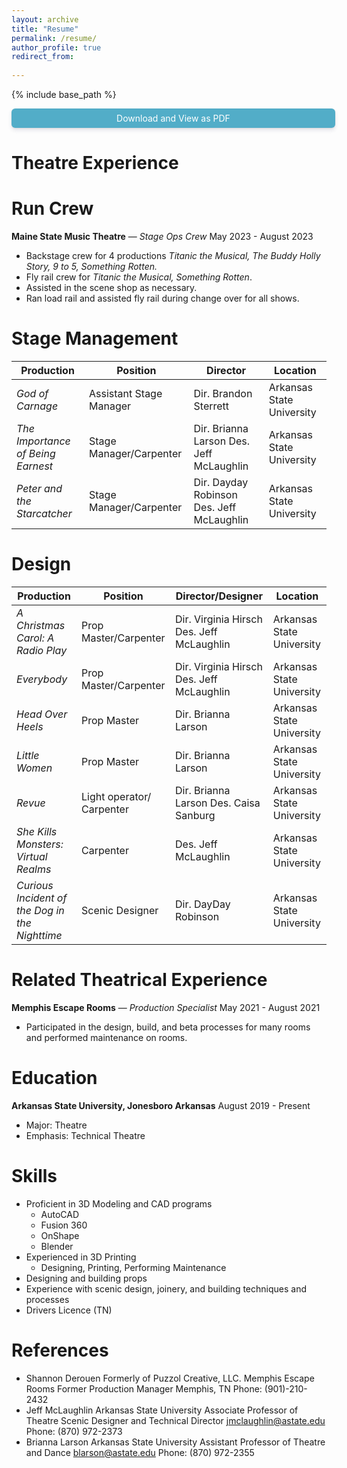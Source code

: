 ```yaml
---
layout: archive
title: "Resume"
permalink: /resume/
author_profile: true
redirect_from:
 
---
```


{% include base_path %}

<a href="https://docs.google.com/document/d/1r2sbgcDgDxmxz0EYZ4J5erLjHD2u6MNY7USb8visLvU/export?format=pdf" target=_blank
   style="width:100%;display:block;text-align:center;padding:.5em;background-color:#52adc8;color:#fff;border-radius:6px;box-shadow:0 4px 6px rgba(50,50,93,.11), 0 1px 3px          rgba(0,0,0,.08);text-decoration:none">Download and View as PDF</a>  
   
   
Theatre Experience
======

**Run Crew**
======

**Maine State Music Theatre** — *Stage Ops Crew* May 2023 - August 2023 
  * Backstage crew for 4 productions *Titanic the Musical, The Buddy Holly Story, 9 to 5, Something Rotten.* 
  * Fly rail crew for *Titanic the Musical, Something Rotten*. 
  * Assisted in the scene shop as necessary.
  * Ran load rail and assisted fly rail during change over for all shows.

**Stage Management**   
======

| Production                        | Position	               | Director			           | Location                  |
|-----------------------------------|--------------------------|-------------------------------------------|---------------------------|
| *God of Carnage*                  | Assistant Stage Manager  | Dir. Brandon Sterrett                     | Arkansas State University |
| *The Importance of Being Earnest* | Stage Manager/Carpenter  | Dir. Brianna Larson Des. Jeff McLaughlin  | Arkansas State University |
| *Peter and the Starcatcher*       | Stage Manager/Carpenter  | Dir. Dayday Robinson Des. Jeff McLaughlin | Arkansas State University |


**Design**
======

| Production                         		 | Position                  | Director/Designer                         | Location                  |
|------------------------------------------------|---------------------------|-------------------------------------------|---------------------------|
| *A Christmas Carol: A Radio Play*    		 | Prop Master/Carpenter     | Dir. Virginia Hirsch Des. Jeff McLaughlin | Arkansas State University |
| *Everybody*                          		 | Prop Master/Carpenter     | Dir. Virginia Hirsch Des. Jeff McLaughlin | Arkansas State University |
| *Head Over Heels*                    		 | Prop Master               | Dir. Brianna Larson                       | Arkansas State University |
| *Little Women*                       		 | Prop Master               | Dir. Brianna Larson                       | Arkansas State University |
| *Revue*                              	         | Light operator/ Carpenter | Dir. Brianna Larson Des. Caisa Sanburg    | Arkansas State University |
| *She Kills Monsters: Virtual Realms* 	         | Carpenter                 | Des. Jeff McLaughlin                      | Arkansas State University |
| *Curious Incident of the Dog in the Nighttime* | Scenic Designer 	     | Dir. DayDay Robinson 		         | Arkansas State University |


    
Related Theatrical Experience 
======

**Memphis Escape Rooms** — *Production Specialist* May 2021 - August 2021   
  * Participated in the design, build, and beta processes for many rooms and performed maintenance on rooms.  
   
Education
======
**Arkansas State University, Jonesboro Arkansas** August 2019 - Present  
  * Major: Theatre
  * Emphasis: Technical Theatre

Skills
======
  
* Proficient in 3D Modeling and CAD programs
  * AutoCAD
  * Fusion 360
  * OnShape
  * Blender
* Experienced in 3D Printing
  * Designing, Printing, Performing Maintenance 
* Designing and building props 
* Experience with scenic design, joinery, and building techniques and processes
* Drivers Licence (TN)

References
======

* Shannon Derouen 
Formerly of Puzzol Creative, LLC. Memphis Escape Rooms 
Former Production Manager 
Memphis, TN 
Phone: (901)-210-2432
* Jeff McLaughlin 
	Arkansas State University 
Associate Professor of Theatre
Scenic Designer and Technical Director
jmclaughlin@astate.edu
Phone: (870) 972-2373
* Brianna Larson
	Arkansas State University
Assistant Professor of Theatre and Dance
blarson@astate.edu
Phone: (870) 972-2355
